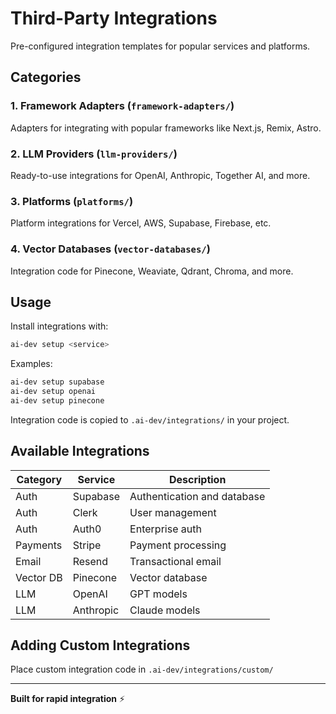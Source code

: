 # Third-Party Integrations

Pre-configured integration templates for popular services and platforms.

## Categories

### 1. Framework Adapters (`framework-adapters/`)
Adapters for integrating with popular frameworks like Next.js, Remix, Astro.

### 2. LLM Providers (`llm-providers/`)
Ready-to-use integrations for OpenAI, Anthropic, Together AI, and more.

### 3. Platforms (`platforms/`)
Platform integrations for Vercel, AWS, Supabase, Firebase, etc.

### 4. Vector Databases (`vector-databases/`)
Integration code for Pinecone, Weaviate, Qdrant, Chroma, and more.

## Usage

Install integrations with:
```bash
ai-dev setup <service>
```

Examples:
```bash
ai-dev setup supabase
ai-dev setup openai
ai-dev setup pinecone
```

Integration code is copied to `.ai-dev/integrations/` in your project.

## Available Integrations

| Category | Service | Description |
|----------|---------|-------------|
| Auth | Supabase | Authentication and database |
| Auth | Clerk | User management |
| Auth | Auth0 | Enterprise auth |
| Payments | Stripe | Payment processing |
| Email | Resend | Transactional email |
| Vector DB | Pinecone | Vector database |
| LLM | OpenAI | GPT models |
| LLM | Anthropic | Claude models |

## Adding Custom Integrations

Place custom integration code in `.ai-dev/integrations/custom/`

---

**Built for rapid integration** ⚡
